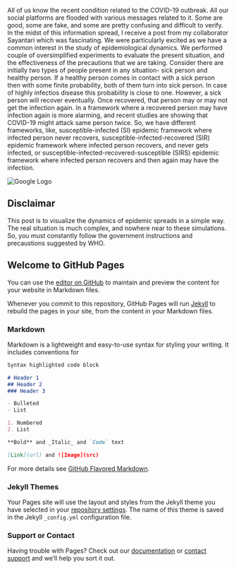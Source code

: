 All of us know the recent condition related to the COVID-19 outbreak. All our social platforms are flooded with various messages related to it. Some are good, some are fake, and some are pretty confusing and difficult to verify. In the midst of this information  spread, I receive a post from my collaborator Sayantari which was fascinating. We were particularly excited as we have a common interest in the study of epidemiological dynamics. We performed couple of oversimplified experiments to evaluate the present situation, and the effectiveness of the precautions that we are taking.
Consider there are initially two types of people present in any situation- sick person and healthy person. If a healthy person comes in contact with a sick person then with some finite probability, both of them turn into sick person. In case of highly infectios disease this probability is close to one. However, a sick person will recover eventually. Once recovered, that person may or may not get the infection again. In a framework where a recovered person may have infection again is more alarming, and recent studies are showing that COVID-19 might attack same person twice. So, we have different frameworks, like, susceptible-infected (SI) epidemic framework where infected person never recovers, susceptible-infected-recovered (SIR) epidemic framework  where infected person recovers, and never gets infected, or susceptible-infected-recovered-susceptible (SIRS) epidemic framework  where infected person recovers and then again may have the infection.

<img src="http://drive.google.com/uc?export=view&id=1VaH-9QnCC3GiqwYLzXATkqlm0fdaQkUj" alt="Google Logo">




## Disclaimar
This post is to visualize the dynamics of epidemic spreads in a simple way. The real situation is much complex, and nowhere near to these simulations. So, you must constantly follow the government instructions and precaustions suggested by WHO. 

## Welcome to GitHub Pages

You can use the [editor on GitHub](https://github.com/SaumikB/epidemiology_101/edit/master/README.md) to maintain and preview the content for your website in Markdown files.

Whenever you commit to this repository, GitHub Pages will run [Jekyll](https://jekyllrb.com/) to rebuild the pages in your site, from the content in your Markdown files.

### Markdown

Markdown is a lightweight and easy-to-use syntax for styling your writing. It includes conventions for

```markdown
Syntax highlighted code block

# Header 1
## Header 2
### Header 3

- Bulleted
- List

1. Numbered
2. List

**Bold** and _Italic_ and `Code` text

[Link](url) and ![Image](src)
```

For more details see [GitHub Flavored Markdown](https://guides.github.com/features/mastering-markdown/).

### Jekyll Themes

Your Pages site will use the layout and styles from the Jekyll theme you have selected in your [repository settings](https://github.com/SaumikB/epidemiology_101/settings). The name of this theme is saved in the Jekyll `_config.yml` configuration file.

### Support or Contact

Having trouble with Pages? Check out our [documentation](https://help.github.com/categories/github-pages-basics/) or [contact support](https://github.com/contact) and we’ll help you sort it out.
